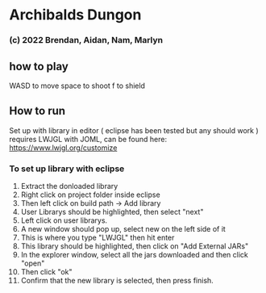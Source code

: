 # Archibalds Dungon
### (c) 2022 Brendan, Aidan, Nam, Marlyn

## how to play
WASD to move
space to shoot
f to shield


## How to run

Set up with library in editor ( eclipse has been tested but any should work )  
requires LWJGL with JOML, can be found here:  
https://www.lwjgl.org/customize


### To set up library with eclipse

1. Extract the donloaded library
2. Right click on project folder inside eclipse
3. Then left click on build path -> Add library
4. User Librarys should be highlighted, then select "next"
5. Left click on user librarys.
6. A new window should pop up, select new on the left side of it
7. This is where you type "LWJGL" then hit enter
8. This library should be highlighted, then click on "Add External JARs"
9. In the explorer window, select all the jars downloaded and then click "open"
10. Then click "ok"
11. Confirm that the new library is selected, then press finish.
